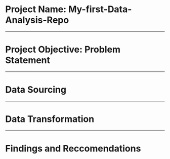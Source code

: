 # Project Name: My-first-Data-Analysis-Repo

----
# Project Objective: Problem Statement



----
# Data Sourcing



----
# Data Transformation



----
# Findings and Reccomendations
